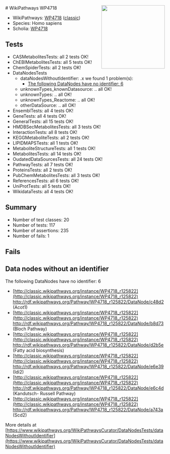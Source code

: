 <img style="float: right; width: 200px" src="https://upload.wikimedia.org/wikipedia/commons/thumb/8/83/Wplogo_with_text_500.png/640px-Wplogo_with_text_500.png" />
# WikiPathways WP4718

* WikiPathways: [WP4718](https://wikipathways.org/pathways/WP4718) ([classic](https://classic.wikipathways.org/instance/WP4718))
* Species: Homo sapiens
* Scholia: [WP4718](https://scholia.toolforge.org/wikipathways/WP4718)
## Tests
* CASMetabolitesTests: all 2 tests OK!
* ChEBIMetabolitesTests: all 5 tests OK!
* ChemSpiderTests: all 2 tests OK!
* DataNodesTests
    * dataNodesWithoutIdentifier: .x we found 1 problem(s):
        * [The following DataNodes have no identifier: 6](#d2d32fa5)
    * unknownTypes_knownDatasource: .. all OK!
    * unknownTypes: .. all OK!
    * unknownTypes_Reactome: .. all OK!
    * otherDataSource: .. all OK!
* EnsemblTests: all 4 tests OK!
* GeneTests: all 4 tests OK!
* GeneralTests: all 15 tests OK!
* HMDBSecMetabolitesTests: all 3 tests OK!
* InteractionTests: all 8 tests OK!
* KEGGMetaboliteTests: all 2 tests OK!
* LIPIDMAPSTests: all 1 tests OK!
* MetaboliteStructureTests: all 1 tests OK!
* MetabolitesTests: all 14 tests OK!
* OudatedDataSourcesTests: all 24 tests OK!
* PathwayTests: all 7 tests OK!
* ProteinsTests: all 2 tests OK!
* PubChemMetabolitesTests: all 3 tests OK!
* ReferencesTests: all 6 tests OK!
* UniProtTests: all 5 tests OK!
* WikidataTests: all 4 tests OK!


## Summary

* Number of test classes: 20
* Number of tests: 117
* Number of assertions: 235
* Number of fails: 1

## Fails

<a name="d2d32fa5" />

## Data nodes without an identifier

The following DataNodes have no identifier: 6

* [http://classic.wikipathways.org/instance/WP4718_r125822](http://classic.wikipathways.org/instance/WP4718_r125822) http://rdf.wikipathways.org/Pathway/WP4718_r125822/DataNode/c48d2 (Acot1)
* [http://classic.wikipathways.org/instance/WP4718_r125822](http://classic.wikipathways.org/instance/WP4718_r125822) http://rdf.wikipathways.org/Pathway/WP4718_r125822/DataNode/b8d73 (Bloch Pathway)
* [http://classic.wikipathways.org/instance/WP4718_r125822](http://classic.wikipathways.org/instance/WP4718_r125822) http://rdf.wikipathways.org/Pathway/WP4718_r125822/DataNode/d2b5e (Fatty acid biosynthesis)
* [http://classic.wikipathways.org/instance/WP4718_r125822](http://classic.wikipathways.org/instance/WP4718_r125822) http://rdf.wikipathways.org/Pathway/WP4718_r125822/DataNode/e6e39 (Idi2)
* [http://classic.wikipathways.org/instance/WP4718_r125822](http://classic.wikipathways.org/instance/WP4718_r125822) http://rdf.wikipathways.org/Pathway/WP4718_r125822/DataNode/e6c4d (Kandutsch-
Russell 
Pathway)
* [http://classic.wikipathways.org/instance/WP4718_r125822](http://classic.wikipathways.org/instance/WP4718_r125822) http://rdf.wikipathways.org/Pathway/WP4718_r125822/DataNode/a743a (Scd2)


More details at [https://www.wikipathways.org/WikiPathwaysCurator/DataNodesTests/dataNodesWithoutIdentifier](https://www.wikipathways.org/WikiPathwaysCurator/DataNodesTests/dataNodesWithoutIdentifier)

